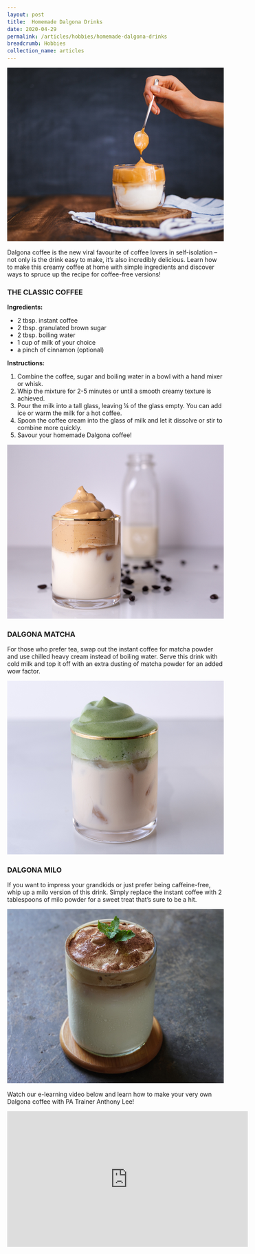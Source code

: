 ```yaml
---
layout: post
title:  Homemade Dalgona Drinks
date: 2020-04-29
permalink: /articles/hobbies/homemade-dalgona-drinks
breadcrumb: Hobbies
collection_name: articles
---
```

![Homemade Dalgona Drinks](/images/content-articles/hobbies/homemade-dalgona-drinks-img1.jpg)

Dalgona coffee is the new viral favourite of coffee lovers in self-isolation – not only is the drink easy to make, it’s also incredibly delicious. Learn how to make this creamy coffee at home with simple ingredients and discover ways to spruce up the recipe for coffee-free versions!

### THE CLASSIC COFFEE

**Ingredients:**
- 2 tbsp. instant coffee
- 2 tbsp. granulated brown sugar
- 2 tbsp. boiling water
- 1 cup of milk of your choice
- a pinch of cinnamon (optional) 


**Instructions:**
1. Combine the coffee, sugar and boiling water in a bowl with a hand mixer or whisk.
2. Whip the mixture for 2-5 minutes or until a smooth creamy texture is achieved.
3. Pour the milk into a tall glass, leaving ¼ of the glass empty. You can add ice or warm the milk for a hot coffee.
4. Spoon the coffee cream into the glass of milk and let it dissolve or stir to combine more quickly. 
5. Savour your homemade Dalgona coffee!


![Homemade Dalgona Drinks](/images/content-articles/hobbies/homemade-dalgona-drinks-img2.jpg)


### DALGONA MATCHA

For those who prefer tea, swap out the instant coffee for matcha powder and use chilled heavy cream instead of boiling water. Serve this drink with cold milk and top it off with an extra dusting of matcha powder for an added wow factor. 

![Homemade Dalgona Drinks](/images/content-articles/hobbies/homemade-dalgona-drinks-img3.jpg)


### DALGONA MILO

If you want to impress your grandkids or just prefer being caffeine-free, whip up a milo version of this drink. Simply replace the instant coffee with 2 tablespoons of milo powder for a sweet treat that’s sure to be a hit.

 ![Homemade Dalgona Drinks](/images/content-articles/hobbies/homemade-dalgona-drinks-img4.jpg)

Watch our e-learning video below and learn how to make your very own Dalgona coffee with PA Trainer Anthony Lee!

<div class="facebook-responsive">
    <iframe src="https://www.facebook.com/plugins/video.php?href=https%3A%2F%2Fwww.facebook.com%2FMGsWanted%2Fvideos%2F669740517154793%2F&show_text=0&width=560" width="560" height="315" style="border:none;overflow:hidden" scrolling="no" frameborder="0" allowTransparency="true" allowFullScreen="true"></iframe>
</div>